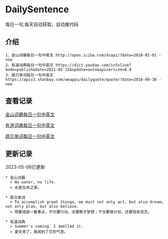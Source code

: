 # DailySentence

每日一句,每天自动获取，自动推代码

## 介绍

```
1、金山词霸每日一句中英文 http://open.iciba.com/dsapi/?date=2018-01-01 - now
2、有道词典每日一句中英文 https://dict.youdao.com/infoline?mode=publish&date=2021-03-15&update=auto&apiversion=6.0
3、扇贝单词每日一句中英文 https://apiv3.shanbay.com/weapps/dailyquote/quote/?date=2016-09-30 - now
```

## 查看记录

[金山词霸每日一句中英文](./data/iciba/)

[有道词典每日一句中英文](./data/youdao/)

[扇贝单词每日一句中英文](./data/shanbay/)

## 更新记录
2023-05-06已更新 
```
* 金山词霸
  > No water, no life.
  > 水是生命之源。

* 扇贝单词
  > To accomplish great things, we must not only act, but also dream; not only plan, but also believe.
  > 想要成就一番事业，不仅要行动，还要敢于梦想；不仅要做计划，还要抱有信念。

* 有道词典
  > Summer's coming. I smelled it.
  > 夏天来了，我闻到了它的气息。

```
